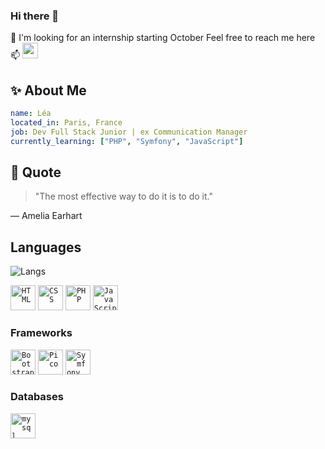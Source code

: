 ### Hi there 👋

🔭 I'm looking for an internship starting October
Feel free to reach me here 📫
<a href="mailto:hadida.lea@gmail.com"><img src="https://img.shields.io/badge/gmail-EA4335.svg?&style=for-the-badge&logo=gmail&logoColor=white" height=25></a>

## ✨ About Me

```yaml
name: Léa
located_in: Paris, France
job: Dev Full Stack Junior | ex Communication Manager
currently_learning: ["PHP", "Symfony", "JavaScript"]
```

## 💬 Quote

> "The most effective way to do it is to do it."

— Amelia Earhart

## Languages 

![Langs](https://github-readme-stats.vercel.app/api/top-langs/?username=leahad&layout=compact&langs_count=20&theme=dark)

<code><img title="HTML" height="40" src="images/html.svg"></code>
<code><img title="CSS" height="40" src="images/css.svg"></code>
<code><img title="PHP" height="40" src="images/php.svg"></code>
<code><img title="JavaScript" height="40" src="images/js.svg"></code>

### Frameworks

<code><img title="Bootstrap" height="40" src="images/bootstrap.svg"></code>
<code><img title="Pico" height="40" src="images/pico.svg"></code>
<code><img title="Symfony" height="40" src="images/symfony.svg"></code>

### Databases
<code><img title="mysql" height="40" src="images/mysql.svg"></code>


<!--
**leahad/leahad** is a ✨ _special_ ✨ repository because its `README.md` (this file) appears on your GitHub profile.

Here are some ideas to get you started:

- 🔭 I’m currently working on ...
- 🌱 I’m currently learning ...
- 👯 I’m looking to collaborate on ...
- 🤔 I’m looking for help with ...
- 💬 Ask me about ...
- 📫 How to reach me: ...
- 😄 Pronouns: ...
- ⚡ Fun fact: ...
-->
